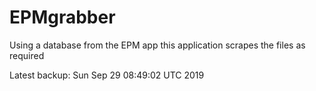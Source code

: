 # EPMgrabber
Using a database from the EPM app this application scrapes the files as required


Latest backup: Sun Sep 29 08:49:02 UTC 2019
